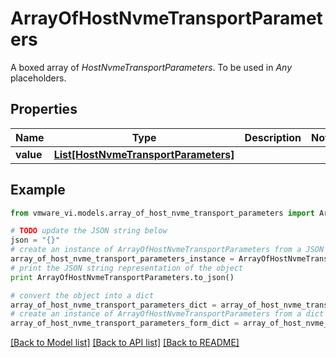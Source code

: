 # ArrayOfHostNvmeTransportParameters

A boxed array of *HostNvmeTransportParameters*. To be used in *Any* placeholders. 

## Properties
Name | Type | Description | Notes
------------ | ------------- | ------------- | -------------
**value** | [**List[HostNvmeTransportParameters]**](HostNvmeTransportParameters.md) |  | 

## Example

```python
from vmware_vi.models.array_of_host_nvme_transport_parameters import ArrayOfHostNvmeTransportParameters

# TODO update the JSON string below
json = "{}"
# create an instance of ArrayOfHostNvmeTransportParameters from a JSON string
array_of_host_nvme_transport_parameters_instance = ArrayOfHostNvmeTransportParameters.from_json(json)
# print the JSON string representation of the object
print ArrayOfHostNvmeTransportParameters.to_json()

# convert the object into a dict
array_of_host_nvme_transport_parameters_dict = array_of_host_nvme_transport_parameters_instance.to_dict()
# create an instance of ArrayOfHostNvmeTransportParameters from a dict
array_of_host_nvme_transport_parameters_form_dict = array_of_host_nvme_transport_parameters.from_dict(array_of_host_nvme_transport_parameters_dict)
```
[[Back to Model list]](../README.md#documentation-for-models) [[Back to API list]](../README.md#documentation-for-api-endpoints) [[Back to README]](../README.md)


